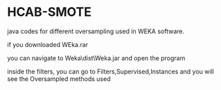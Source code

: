 # HCAB-SMOTE
java codes for different oversampling used in WEKA software.

if you downloaded WEka.rar

you can navigate to Weka\dist\Weka.jar and open the program

inside the filters, you can go to Filters,Supervised,Instances and you will see the Oversampled methods used

